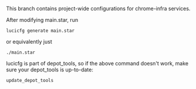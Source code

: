 This branch contains project-wide configurations for chrome-infra services.

After modifying main.star, run
```
lucicfg generate main.star
```
or equivalently just
```
./main.star
```

lucicfg is part of depot_tools, so if the above command doesn't work, make
sure your depot_tools is up-to-date:
```
update_depot_tools
```
